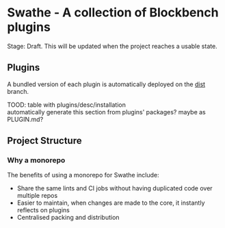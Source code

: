 # Swathe - A collection of Blockbench plugins

Stage: Draft. This will be updated when the project reaches a usable state.

## Plugins

A bundled version of each plugin is automatically deployed on the [dist](https://github.com/Unoqwy/blockbench-mouseless/tree/dist) branch.

TOOD: table with plugins/desc/installation  
automatically generate this section from plugins' packages? maybe as PLUGIN.md?

## Project Structure

### Why a monorepo

The benefits of using a monorepo for Swathe include:

- Share the same lints and CI jobs without having duplicated code over multiple repos
- Easier to maintain, when changes are made to the core, it instantly reflects on plugins
- Centralised packing and distribution
